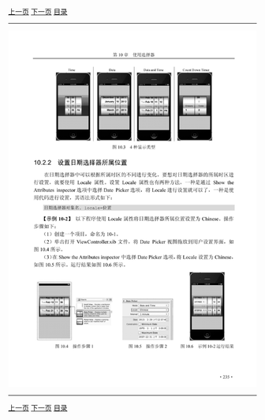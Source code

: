 [上一页](246.md) [下一页](248.md) [目录](../README.md)

***

![247](../images/247.png)

***

[上一页](246.md) [下一页](248.md) [目录](../README.md)